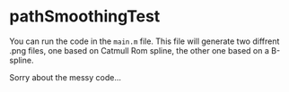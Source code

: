 # pathSmoothingTest

You can run the code in the `main.m` file. 
This file will generate two diffrent .png files, one based on Catmull Rom
spline, the other one based on a B-spline. 

Sorry about the messy code... 
